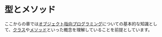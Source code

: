 # 型とメソッド

ここからの章では[オブジェクト指向プログラミング](http://en.wikipedia.org/wiki/Object-oriented_programming)についての基本的な知識として、[クラス](http://en.wikipedia.org/wiki/Class_%28computer_programming%29)や[メソッド](http://en.wikipedia.org/wiki/Method_%28computer_programming%29)といった概念を理解していることを前提としています。
